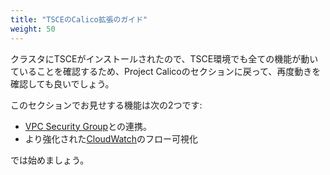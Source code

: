 ```yaml
---
title: "TSCEのCalico拡張のガイド"
weight: 50
---
```

<!--
Now that TSCE is installed in your cluster, you could go back and re-run the examples in the Project Calico section, just to convince yourself that all those features remain working in a TSCE environment.
-->
クラスタにTSCEがインストールされたので、TSCE環境でも全ての機能が動いていることを確認するため、Project Calicoのセクションに戻って、再度動きを確認しても良いでしょう。

<!--
The two feature areas that we are going to showcase in this section are:
-->
このセクションでお見せする機能は次の2つです:

<!--
* [VPC Security Group](https://docs.aws.amazon.com/vpc/latest/userguide/VPC_SecurityGroups.html) integration.
* Enhanced flow visibility in [CloudWatch](https://aws.amazon.com/cloudwatch/)
-->
* [VPC Security Group](https://docs.aws.amazon.com/vpc/latest/userguide/VPC_SecurityGroups.html)との連携。
* より強化された[CloudWatch](https://aws.amazon.com/cloudwatch/)のフロー可視化

<!--
Let's get started.
-->
では始めましょう。